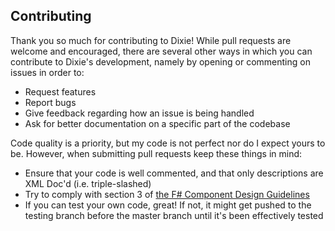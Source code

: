 ## Contributing
Thank you so much for contributing to Dixie! While pull requests are welcome and encouraged, there are several other ways in which
you can contribute to Dixie's development, namely by opening or commenting on issues in order to:
* Request features
* Report bugs
* Give feedback regarding how an issue is being handled
* Ask for better documentation on a specific part of the codebase

Code quality is a priority, but my code is not perfect nor do I expect yours to be. However, when submitting pull requests keep these things in mind:
* Ensure that your code is well commented, and that only descriptions are XML Doc'd (i.e. triple-slashed)
* Try to comply with section 3 of [the F# Component Design Guidelines](http://fsharp.org/specs/component-design-guidelines/#3-guidelines-for-f-facing-libraries)
* If you can test your own code, great! If not, it might get pushed to the testing branch before the master branch until it's been effectively tested
